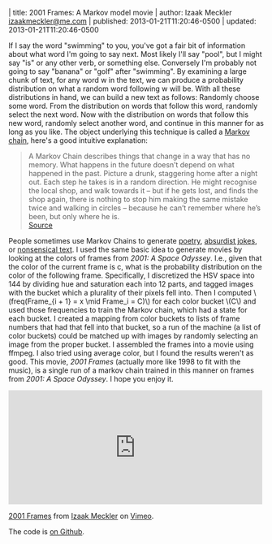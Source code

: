 | title: 2001 Frames: A Markov model movie
| author: Izaak Meckler <izaakmeckler@me.com>
| published: 2013-01-21T11:20:46-0500
| updated: 2013-01-21T11:20:46-0500


If I say the word "swimming" to you, you've got a fair bit of information about what word I'm going to say next. Most likely I'll say "pool", but I might say "is" or any other verb, or something else. Conversely I'm probably not going to say "banana" or "golf" after "swimming". By examining a large chunk of text, for any word w in the text, we can produce a probability distribution on what a random word following w will be. With all these distributions in hand, we can build a new text as follows: Randomly choose some word. From the distribution on words that follow this word, randomly select the next word. Now with the distribution on words that follow this new word, randomly select another word, and continue in this manner for as long as you like. The object underlying this technique is called a [Markov chain](http://en.wikipedia.org/wiki/Markov_chain), here's a good intuitive explanation:

 > A Markov Chain describes things that change in a way that has no memory.  What happens in the future doesn’t depend on what happened in the past.  Picture a drunk, staggering home after a night out.  Each step he takes is in a random direction.  He might recognise the local shop, and walk towards it – but if he gets lost, and finds the shop again, there is nothing to stop him making the same mistake twice and walking in circles – because he can’t remember where he’s been, but only where he is.  
 > [Source](http://thinkingdan.wordpress.com/2008/07/)


People sometimes use Markov Chains to generate [poetry](http://juliesayseverythingisinteresting.blogspot.com/2008/10/markov-chain-generated-poetry.html), [absurdist jokes](http://computationalhumor.tumblr.com/), or [nonsensical text](http://en.wikipedia.org/wiki/Atlanta_Nights#Preparation). I used the same basic idea to generate movies by looking at the colors of frames from *2001: A Space Odyssey*. I.e., given that the color of the current frame is c, what is the probability distribution on the color of the following frame. Specifically, I discretized the HSV space into 144 by dividing hue and saturation each into 12 parts, and tagged images with the bucket which a plurality of their pixels fell into. Then I computed \\(freq(Frame_{i + 1} = x \\mid Frame_i = C)\\) for each color bucket \\(C\\) and used those frequencies to train the Markov chain, which had a state for each bucket. I created a mapping from color buckets to lists of frame numbers that had that fell into that bucket, so a run of the machine (a list of color buckets) could be matched up with images by randomly selecting an image from the proper bucket. I assembled the frames into a movie using ffmpeg. I also tried using average color, but I found the results weren't as good. This movie, *2001 Frames* (actually more like 1998 to fit with the music), is a single run of a markov chain trained in this manner on frames from *2001: A Space Odyssey*. I hope you enjoy it.

<iframe src="http://player.vimeo.com/video/57761586" width="500" height="225" frameborder="0" webkitAllowFullScreen mozallowfullscreen allowFullScreen></iframe> <p><a href="http://vimeo.com/57761586">2001 Frames</a> from <a href="http://vimeo.com/user11410194">Izaak Meckler</a> on <a href="http://vimeo.com">Vimeo</a>.</p>

The code is [on Github](https://github.com/imeckler/hiddenmarkovmovie).
